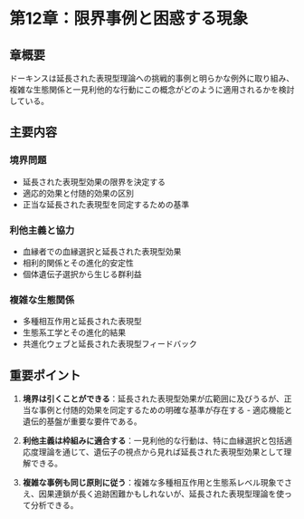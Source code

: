# 第12章：限界事例と困惑する現象

## 章概要
ドーキンスは延長された表現型理論への挑戦的事例と明らかな例外に取り組み、複雑な生態関係と一見利他的な行動にこの概念がどのように適用されるかを検討している。

## 主要内容

### 境界問題
- 延長された表現型効果の限界を決定する
- 適応的効果と付随的効果の区別
- 正当な延長された表現型を同定するための基準

### 利他主義と協力
- 血縁者での血縁選択と延長された表現型効果
- 相利的関係とその進化的安定性
- 個体遺伝子選択から生じる群利益

### 複雑な生態関係
- 多種相互作用と延長された表現型
- 生態系工学とその進化的結果
- 共進化ウェブと延長された表現型フィードバック

## 重要ポイント

1. **境界は引くことができる**：延長された表現型効果が広範囲に及びうるが、正当な事例と付随的効果を同定するための明確な基準が存在する - 適応機能と遺伝的基盤が重要な要件である。

2. **利他主義は枠組みに適合する**：一見利他的な行動は、特に血縁選択と包括適応度理論を通じて、遺伝子の視点から見れば延長された表現型効果として理解できる。

3. **複雑な事例も同じ原則に従う**：複雑な多種相互作用と生態系レベル現象でさえ、因果連鎖が長く追跡困難かもしれないが、延長された表現型理論を使って分析できる。